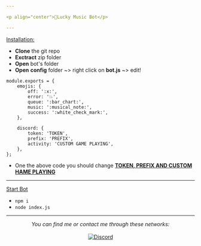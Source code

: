 ```yaml
---

<p align="center">🚀Lucky Music Bot</p>

---
```


<u>Installation:</u>

* **Clone** the git repo
* **Exctract** zip folder
* **Open** bot's folder
* **Open** **config** folder ~> right click on **bot.js** ~> edit!
```
module.exports = {
    emojis: {
        off: ':x:',
        error: '💥',
        queue: ':bar_chart:',
        music: ':musical_note:',
        success: ':white_check_mark:',
    },

    discord: {
        token: 'TOKEN',
        prefix: 'PREFIX',
        activity: 'CUSTOM GAME PLAYING',
    },
};
```
* One the above code you should change **<U>TOKEN, PREFIX AND CUSTOM HAME PLAYING</U>**

---

<U>Start Bot</U>
* `npm i`
* `node index.js`

---

<p align="center">
    <i>You can find me or contact me through these networks:</i>
    <br/><br/>
    <a href="https://discord.gg/sQQFSnQhdt" target="_blank">
        <img src="https://img.shields.io/discord/793149744847257600?label=Discord%20Support%20Server&style=for-the-badge" alt="Discord" />
    </a>
</p>

